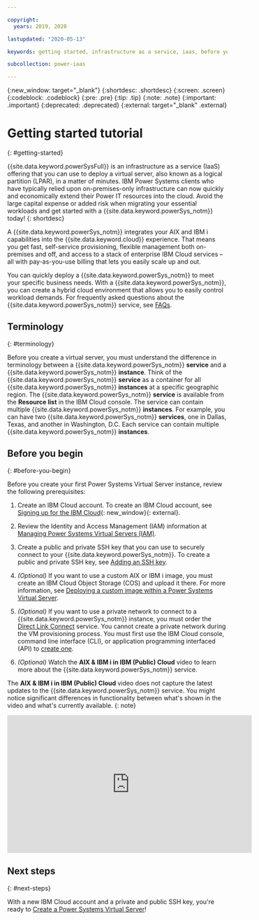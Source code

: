 ```yaml
---

copyright:
  years: 2019, 2020

lastupdated: "2020-05-13"

keywords: getting started, infrastructure as a service, iaas, before you begin, terminology, video, how-to

subcollection: power-iaas

---
```


{:new_window: target="_blank"}
{:shortdesc: .shortdesc}
{:screen: .screen}
{:codeblock: .codeblock}
{:pre: .pre}
{:tip: .tip}
{:note: .note}
{:important: .important}
{:deprecated: .deprecated}
{:external: target="_blank" .external}

# Getting started tutorial
{: #getting-started}

{{site.data.keyword.powerSysFull}} is an infrastructure as a service (IaaS) offering that you can use to deploy a virtual server, also known as a logical partition (LPAR), in a matter of minutes. IBM Power Systems clients who have typically relied upon on-premises-only infrastructure can now quickly and economically extend their Power IT resources into the cloud. Avoid the large capital expense or added risk when migrating your essential workloads and get started with a {{site.data.keyword.powerSys_notm}} today!
{: shortdesc}

A {{site.data.keyword.powerSys_notm}} integrates your AIX and IBM i capabilities into the {{site.data.keyword.cloud}} experience. That means you get fast, self-service provisioning, flexible management both on-premises and off, and access to a stack of enterprise IBM Cloud services – all with pay-as-you-use billing that lets you easily scale up and out.

You can quickly deploy a {{site.data.keyword.powerSys_notm}} to meet your specific business needs. With a {{site.data.keyword.powerSys_notm}}, you can create a hybrid cloud environment that allows you to easily control workload demands. For frequently asked questions about the {{site.data.keyword.powerSys_notm}} service, see [FAQs](/docs/power-iaas?topic=power-iaas-power-iaas-faqs).

## Terminology
{: #terminology}

Before you create a virtual server, you must understand the difference in terminology between a {{site.data.keyword.powerSys_notm}} **service** and a {{site.data.keyword.powerSys_notm}} **instance**. Think of the {{site.data.keyword.powerSys_notm}} **service** as a container for all {{site.data.keyword.powerSys_notm}} **instances** at a specific geographic region. The {{site.data.keyword.powerSys_notm}} **service** is available from the **Resource list** in the IBM Cloud console. The service can contain multiple {{site.data.keyword.powerSys_notm}} **instances**. For example, you can have two {{site.data.keyword.powerSys_notm}} **services**, one in Dallas, Texas, and another in Washington, D.C. Each service can contain multiple {{site.data.keyword.powerSys_notm}} **instances**.

## Before you begin
{: #before-you-begin}

Before you create your first Power Systems Virtual Server instance, review the following prerequisites:

1. Create an IBM Cloud account. To create an IBM Cloud account, see [Signing up for the IBM Cloud](https://cloud.ibm.com/registration){: new_window}{: external}.

2. Review the Identity and Access Management (IAM) information at [Managing Power Systems Virtual Servers (IAM)](/docs/power-iaas?topic=power-iaas-managing-resources-and-users).

3. Create a public and private SSH key that you can use to securely connect to your {{site.data.keyword.powerSys_notm}}. To create a public and private SSH key, see [Adding an SSH key](/docs/ssh-keys?topic=ssh-keys-adding-an-ssh-key).

4. *(Optional)* If you want to use a custom AIX or IBM i image, you must create an IBM Cloud Object Storage (COS) and upload it there. For more information, see [Deploying a custom image within a Power Systems Virtual Server](/docs/power-iaas?topic=power-iaas-deploy-custom-image).

5. *(Optional)* If you want to use a private network to connect to a {{site.data.keyword.powerSys_notm}} instance, you must order the [Direct Link Connect](/docs/power-iaas?topic=power-iaas-ordering-direct-link-connect#steps-to-order-direct-link-connect) service. You cannot create a private network during the VM provisioning process. You must first use the IBM Cloud console, command line interface (CLI), or application programming interfaced (API) to [create one](/docs/power-iaas?topic=power-iaas-configuring-subnet).

6. *(Optional)* Watch the **AIX & IBM i in IBM (Public) Cloud** video to learn more about the {{site.data.keyword.powerSys_notm}} service.

The **AIX & IBM i in IBM (Public) Cloud** video does not capture the latest updates to the {{site.data.keyword.powerSys_notm}} service. You might notice significant differences in functionality between what's shown in the video and what's currently available.
{: note}

<iframe id= youtube-power-iaas title= "AIX & IBM i in the IBM (Public) Cloud" type="text/html" width="560" height="315" src="https://www.youtube.com/embed/y5QaNdGJ6R0" frameborder="0" allow="accelerometer; autoplay; encrypted-media; gyroscope; picture-in-picture" allowfullscreen></iframe>

## Next steps
{: #next-steps}

With a new IBM Cloud account and a private and public SSH key, you're ready to [Create a Power Systems Virtual Server](/docs/power-iaas?topic=power-iaas-creating-power-virtual-server#creating-power-virtual-server)!
